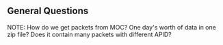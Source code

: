 ## General Questions

NOTE:
How do we get packets from MOC? One day's worth of data in one zip file? Does it contain many packets with different APID?